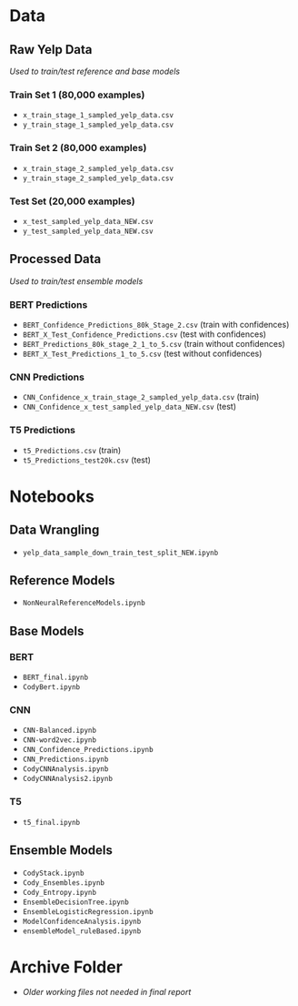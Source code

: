 # Data
## Raw Yelp Data 
*Used to train/test reference and base models*
### Train Set 1 (80,000 examples)
- `x_train_stage_1_sampled_yelp_data.csv`
- `y_train_stage_1_sampled_yelp_data.csv`
### Train Set 2 (80,000 examples)
- `x_train_stage_2_sampled_yelp_data.csv`
- `y_train_stage_2_sampled_yelp_data.csv`
### Test Set (20,000 examples)
- `x_test_sampled_yelp_data_NEW.csv`
- `y_test_sampled_yelp_data_NEW.csv`
## Processed Data 
*Used to train/test ensemble models*
### BERT Predictions
- `BERT_Confidence_Predictions_80k_Stage_2.csv` (train with confidences)
- `BERT_X_Test_Confidence_Predictions.csv` (test with confidences)
- `BERT_Predictions_80k_stage_2_1_to_5.csv` (train without confidences)
- `BERT_X_Test_Predictions_1_to_5.csv` (test without confidences)
### CNN Predictions
- `CNN_Confidence_x_train_stage_2_sampled_yelp_data.csv` (train)
- `CNN_Confidence_x_test_sampled_yelp_data_NEW.csv` (test)
### T5 Predictions
- `t5_Predictions.csv` (train)
- `t5_Predictions_test20k.csv` (test)
# Notebooks
## Data Wrangling
- `yelp_data_sample_down_train_test_split_NEW.ipynb`
## Reference Models
- `NonNeuralReferenceModels.ipynb`
## Base Models
### BERT
- `BERT_final.ipynb`
- `CodyBert.ipynb`
### CNN
- `CNN-Balanced.ipynb`
- `CNN-word2vec.ipynb`
- `CNN_Confidence_Predictions.ipynb`
- `CNN_Predictions.ipynb` 
- `CodyCNNAnalysis.ipynb`
- `CodyCNNAnalysis2.ipynb`
### T5
- `t5_final.ipynb`
## Ensemble Models
- `CodyStack.ipynb`
- `Cody_Ensembles.ipynb`
- `Cody_Entropy.ipynb`
- `EnsembleDecisionTree.ipynb`
- `EnsembleLogisticRegression.ipynb`
- `ModelConfidenceAnalysis.ipynb`
- `ensembleModel_ruleBased.ipynb`
# Archive Folder
- *Older working files not needed in final report*
